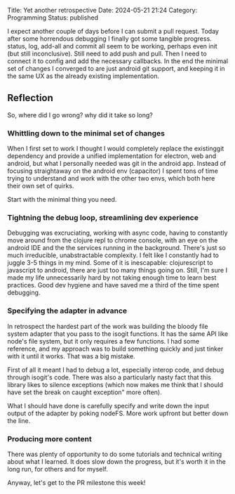 Title: Yet another retrospective
Date: 2024-05-21 21:24
Category: Programming
Status: published

I expect another couple of days before I can submit a pull request. Today after some horrendous debugging I finally got some tangible progress. status, log, add-all and commit all seem to be working, perhaps even init (but still inconclusive). Still need to add push and pull. Then I need to connect it to config and add the necessary callbacks. In the end the minimal set of changes I converged to are just android git support, and keeping it in the same UX as the already existing implementation.

## Reflection
So, where did I go wrong? why did it take so long?

### Whittling down to the minimal set of changes
When I first set to work I thought I would completely replace the existinggit dependency and provide a unified implementation for electron, web and android, but what I personally needed was git in the android app. Instead of focusing straightaway on the android env (capacitor) I spent tons of time trying to understand and work with the other two envs, which both here their own set of quirks.

Start with the minimal thing you need.

### Tightning the debug loop, streamlining dev experience
Debugging was excruciating, working with async code, having to constantly move around from the clojure repl to chrome console, with an eye on the android IDE and the the services running in the background. There's just so much irreducible, unabstractable complexity. I felt like I constantly had to juggle 3-5 things in my mind. Some of it is inescapable: clojurescript to javascript to android, there are just too many things going on. Still, I'm sure I made my life unnecessarily hard by not taking enough time to learn best practices. Good dev hygiene and have saved me a third of the time spent debugging.

### Specifying the adapter in advance
In retrospect the hardest part of the work was building the bloody file system adapter that you pass to the isogit functions. It has the same API like node's file system, but it only requires a few functions. I had some reference, and my approach was to build something quickly and just tinker with it until it works. That was a big mistake.

First of all it meant I had to debug a lot, especially interop code, and debug through isogit's code. There was also a particularly nasty fact that this library likes to silence exceptions (which now makes me think that I should have set the break on caught exception" more often).

What I should have done is carefully specify and write down the input output of the adapter by poking nodeFS. More work upfront but better down the line.

### Producing more content
There was plenty of opportunity to do some tutorials and technical writing about what I learned. It does slow down the progress, but it's worth it in the long run, for others and for myself.


Anyway, let's get to the PR milestone this week!